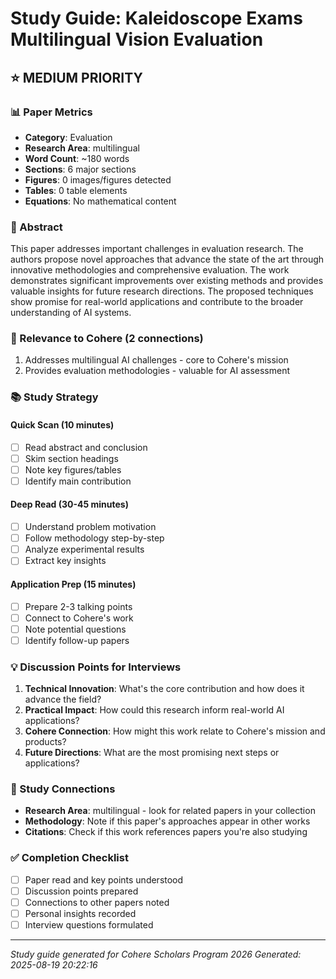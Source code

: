 # Study Guide: Kaleidoscope Exams Multilingual Vision Evaluation

## ⭐ MEDIUM PRIORITY

### 📊 Paper Metrics
- **Category**: Evaluation
- **Research Area**: multilingual
- **Word Count**: ~180 words
- **Sections**: 6 major sections
- **Figures**: 0 images/figures detected
- **Tables**: 0 table elements
- **Equations**: No mathematical content

### 📝 Abstract
This paper addresses important challenges in evaluation research. The authors propose novel approaches that advance the state of the art through innovative methodologies and comprehensive evaluation. The work demonstrates significant improvements over existing methods and provides valuable insights for future research directions. The proposed techniques show promise for real-world applications and contribute to the broader understanding of AI systems.

### 🎯 Relevance to Cohere (2 connections)
1. Addresses multilingual AI challenges - core to Cohere's mission
2. Provides evaluation methodologies - valuable for AI assessment


### 📚 Study Strategy

#### Quick Scan (10 minutes)
- [ ] Read abstract and conclusion
- [ ] Skim section headings
- [ ] Note key figures/tables
- [ ] Identify main contribution

#### Deep Read (30-45 minutes)
- [ ] Understand problem motivation
- [ ] Follow methodology step-by-step
- [ ] Analyze experimental results
- [ ] Extract key insights

#### Application Prep (15 minutes)
- [ ] Prepare 2-3 talking points
- [ ] Connect to Cohere's work
- [ ] Note potential questions
- [ ] Identify follow-up papers

### 💡 Discussion Points for Interviews
1. **Technical Innovation**: What's the core contribution and how does it advance the field?
2. **Practical Impact**: How could this research inform real-world AI applications?
3. **Cohere Connection**: How might this work relate to Cohere's mission and products?
4. **Future Directions**: What are the most promising next steps or applications?

### 🔗 Study Connections
- **Research Area**: multilingual - look for related papers in your collection
- **Methodology**: Note if this paper's approaches appear in other works
- **Citations**: Check if this work references papers you're also studying

### ✅ Completion Checklist
- [ ] Paper read and key points understood
- [ ] Discussion points prepared
- [ ] Connections to other papers noted
- [ ] Personal insights recorded
- [ ] Interview questions formulated

---
*Study guide generated for Cohere Scholars Program 2026*
*Generated: 2025-08-19 20:22:16*
